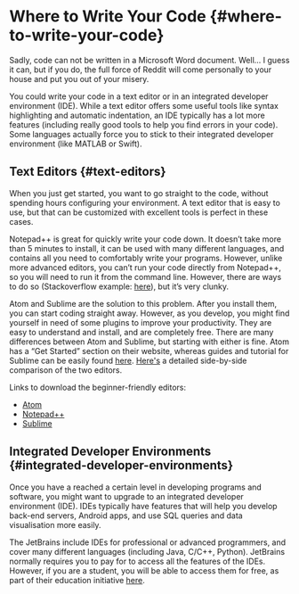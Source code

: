 # Where to Write Your Code {#where-to-write-your-code}

Sadly, code can not be written in a Microsoft Word document. Well… I guess it can, but if you do, the full force of Reddit will come personally to your house and put you out of your misery.

You could write your code in a text editor or in an integrated developer environment \(IDE\). While a text editor offers some useful tools like syntax highlighting and automatic indentation, an IDE typically has a lot more features \(including really good tools to help you find errors in your code\). Some languages actually force you to stick to their integrated developer environment \(like MATLAB or Swift\).

## Text Editors {#text-editors}

When you just get started, you want to go straight to the code, without spending hours configuring your environment. A text editor that is easy to use, but that can be customized with excellent tools is perfect in these cases.

Notepad++ is great for quickly write your code down. It doesn’t take more than 5 minutes to install, it can be used with many different languages, and contains all you need to comfortably write your programs. However, unlike more advanced editors, you can’t run your code directly from Notepad++, so you will need to run it from the command line. However, there are ways to do so \(Stackoverflow example: [here](https://stackoverflow.com/questions/1702586/how-to-execute-a-python-file-in-notepad)\), but it’s very clunky.

Atom and Sublime are the solution to this problem. After you install them, you can start coding straight away. However, as you develop, you might find yourself in need of some plugins to improve your productivity. They are easy to understand and install, and are completely free. There are many differences between Atom and Sublime, but starting with either is fine. Atom has a “Get Started” section on their website, whereas guides and tutorial for Sublime can be easily found [here](https://www.codecademy.com/articles/text-editor). [Here's](https://medium.com/@faridlab/comparing-atom-sublime-text-f12470658fc7) a detailed side-by-side comparison of the two editors.

Links to download the beginner-friendly editors:

* [Atom](http://flight-manual.atom.io/getting-started/sections/installing-atom/)
* [Notepad++](https://notepad-plus-plus.org/download/v7.5.3.html)
* [Sublime](https://www.sublimetext.com/)

## Integrated Developer Environments {#integrated-developer-environments}

Once you have a reached a certain level in developing programs and software, you might want to upgrade to an integrated developer environment \(IDE\). IDEs typically have features that will help you develop back-end servers, Android apps, and use SQL queries and data visualisation more easily.

The JetBrains include IDEs for professional or advanced programmers, and cover many different languages \(including Java, C/C++, Python\). JetBrains normally requires you to pay for to access all the features of the IDEs. However, if you are a student, you will be able to access them for free, as part of their education initiative [here](https://www.jetbrains.com/student/).

